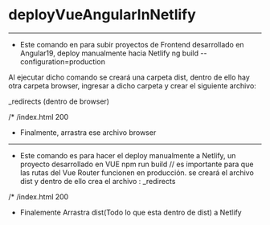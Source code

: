 # deployVueAngularInNetlify

----------------------------------------------------
- Este comando en para subir proyectos de Frontend desarrollado en Angular19, deploy manualmente hacia Netlify
ng build --configuration=production

Al ejecutar dicho comando se creará una carpeta dist, dentro de ello hay otra carpeta browser, ingresar a dicho carpeta y crear el siguiente archivo: 

_redirects  (dentro de browser)

/*    /index.html   200

- Finalmente, arrastra ese archivo browser
----------------------------------------------------
- Este comando es para hacer el deploy manualmente a Netlify, un proyecto desarrollado en VUE
npm run build    // es importante para que las rutas del Vue Router funcionen en producción.
se creará el archivo dist y dentro de ello crea el archivo : _redirects

/*    /index.html   200

- Finalemente Arrastra dist(Todo lo que esta dentro de dist) a Netlify
